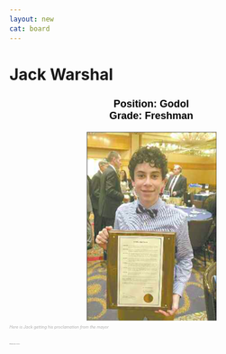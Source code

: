 ```yaml
---
layout: new
cat: board
---
```


<style>

h2 {
font-size: 18px;
color: Black;
font-family: Arial;
text-align: center;
}

  .caption {
    color: #ABABAB;
    font-style: italic;
    align: center;
    font-size: 0.5em;
    margin: 0px;
  }
</style>


# Jack Warshal
<h2> Position: Godol <br>
Grade: Freshman </h2>
<div class="maintext">
</div>
<div class="caption">
<img style="margin:auto; display:block;" src="JackDay.png">
<p>Here is Jack getting his proclamation from the mayor</p>
</div><br>
<p style="font-size:0.08em">affectionately know as "Little Bitch"</p>

